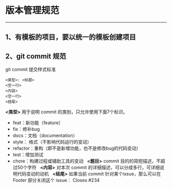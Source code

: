 # 版本管理规范

------------

## 1、有模板的项目，要以统一的模板创建项目

## 2、git commit 规范

git commit 提交样式标准
```
<类型>: <标题>
<空一行>
<内容>
<空一行>
<结尾>
```

**<类型>**
用于说明 commit 的类别，只允许使用下面7个标识。
- feat：新功能（feature）
- fix：修补bug
- docs：文档（documentation）
- style： 格式（不影响代码运行的变动）
- refactor：重构（即不是新增功能，也不是修改bug的代码变动）
- test：增加测试
- chore：构建过程或辅助工具的变动
 
**<题目>**
commit 目的的简短描述，不超过50个字符
 
**<内容>**
对本次 commit 的详细描述，可以分成多行，可详细说明代码变动的动机
 
**<结尾>**
如果当前 commit 针对某个issue，那么可以在 Footer 部分关闭这个 issue：
Closes #234